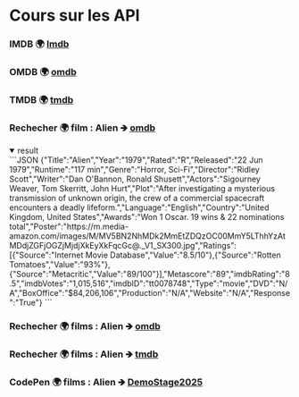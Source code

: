 # Cours sur les API

### IMDB 🌍 [Imdb](https://www.imdb.com/fr/) 
### OMDB 🌍 [omdb](http://www.omdbapi.com/) 
### TMDB 🌍 [tmdb](https://www.themoviedb.org/?language=fr) 



### Rechecher 🌍 film : Alien 🡺 [omdb](http://www.omdbapi.com/?apikey=d7194885&t=alien) 
<details open>
  <summary>result</summary>
  ```JSON
  {"Title":"Alien","Year":"1979","Rated":"R","Released":"22 Jun 1979","Runtime":"117 min","Genre":"Horror, Sci-Fi","Director":"Ridley Scott","Writer":"Dan O'Bannon, Ronald Shusett","Actors":"Sigourney Weaver, Tom Skerritt, John Hurt","Plot":"After investigating a mysterious transmission of unknown origin, the crew of a commercial spacecraft encounters a deadly lifeform.","Language":"English","Country":"United Kingdom, United States","Awards":"Won 1 Oscar. 19 wins & 22 nominations total","Poster":"https://m.media-amazon.com/images/M/MV5BN2NhMDk2MmEtZDQzOC00MmY5LThhYzAtMDdjZGFjOGZjMjdjXkEyXkFqcGc@._V1_SX300.jpg","Ratings":[{"Source":"Internet Movie Database","Value":"8.5/10"},{"Source":"Rotten Tomatoes","Value":"93%"},{"Source":"Metacritic","Value":"89/100"}],"Metascore":"89","imdbRating":"8.5","imdbVotes":"1,015,516","imdbID":"tt0078748","Type":"movie","DVD":"N/A","BoxOffice":"$84,206,106","Production":"N/A","Website":"N/A","Response":"True"}
  ```
</details>

### Rechecher 🌍 films : Alien 🡺 [omdb](http://www.omdbapi.com/?apikey=d7194885&t=alien) 

### Rechecher 🌍 films : Alien 🡺 [tmdb](https://api.themoviedb.org/3/search/movie?api_key=aa8b43b8cbce9d1689bef3d0c3087e4d&query=alien)

### CodePen 🌍 films : Alien 🡺 [DemoStage2025](https://codepen.io/mario-35/pen/qEdQyQo) 


 

